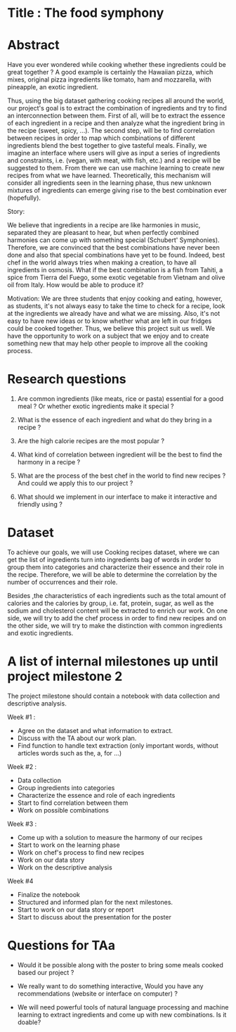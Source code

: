 # Title : The food symphony

# Abstract

Have you ever wondered while cooking whether these ingredients could be great together ? A good example is certainly the Hawaiian pizza, which mixes, original pizza ingredients like tomato, ham and mozzarella, with pineapple, an exotic ingredient.

Thus, using the big dataset gathering cooking recipes all around the world, our project's goal is to extract the combination of ingredients and try to find an interconnection between them.
First of all, will be to extract the essence of each ingredient in a recipe and then analyze what the ingredient bring in the recipe (sweet, spicy, ...). The second step, will be to find correlation between recipes in order to map which combinations of different ingredients blend the best together to give tasteful meals. Finally, we imagine an interface where users will give as input a series of ingredients and constraints, i.e. (vegan, with meat, with fish, etc.) and a recipe will be suggested to them. From there we can use machine learning to create new recipes from what we have learned. Theoretically, this mechanism will consider all ingredients seen in the learning phase, thus new unknown mixtures of ingredients can emerge giving rise to the best combination ever (hopefully).

Story:

We believe that ingredients in a recipe are like harmonies in music, separated they are pleasant to hear, but when perfectly combined harmonies can come up with something special (Schubert' Symphonies).
Therefore, we are convinced that the best combinations have never been done and also that special combinations have yet to be found. Indeed, best chef in the world always tries when making a creation, to have all ingredients in osmosis. What if the best combination is a fish from Tahiti, a spice from Tierra del Fuego, some exotic vegetable from Vietnam and olive oil from Italy. How would be able to produce it?

Motivation: We are three students that enjoy cooking and eating, however, as students, it's not always easy to take the time to check for a recipe, look at the ingredients we already have and what we are missing. Also, it's not easy to have new ideas or to know whether what are left in our fridges could be cooked together.  Thus, we believe this project suit us well. We have the opportunity to work on a subject that we enjoy and to create something new that may help other people to improve all the cooking process.


# Research questions

1. Are common ingredients (like meats, rice or pasta) essential for a good meal ? Or whether exotic ingredients make it special ?

2. What is the essence of each ingredient and what do they bring in a recipe ? 

3. Are the high calorie recipes are the most popular ?

4. What kind of correlation between ingredient will be the best to find the harmony in a recipe ? 

5. What are the process of the best chef in the world to find new recipes ? And could we apply this to our project ?

6. What should we implement in our interface to make it interactive and friendly using ?


# Dataset

To achieve our goals, we will use Cooking recipes dataset, where we can get the list of ingredients turn into ingredients bag of words in order to group them into categories and characterize their essence and their role in the recipe. Therefore, we will be able to determine the correlation by the number of occurrences and their role.

Besides ,the characteristics of each ingredients such as the total amount of calories and the calories by group, i.e. fat, protein, sugar, as well as the sodium and cholesterol content will be extracted to enrich our work. On one side, we will try to add the chef process in order to find new recipes and on the other side, we will try to make the distinction with common ingredients and exotic ingredients.


# A list of internal milestones up until project milestone 2

The project milestone should contain a notebook with data collection and descriptive analysis.

Week #1 :
- Agree on the dataset and what information to extract.
- Discuss with the TA about our work plan.
- Find function to handle text extraction (only important words, without articles words such as the, a, for ...)

Week #2 :
- Data collection
- Group ingredients into categories
- Characterize the essence and role of each ingredients
- Start to find correlation between them
- Work on possible combinations

Week #3 :
- Come up with a solution to measure the harmony of our recipes
- Start to work on the learning phase
- Work on chef's process to find new recipes
- Work on our data story
- Work on the descriptive analysis

Week #4
- Finalize the notebook
- Structured and informed plan for the next milestones.
- Start to work on our data story or report
- Start to discuss about the presentation for the poster

# Questions for TAa

- Would it be possible along with the poster to bring some meals cooked based our project ?

- We really want to do something interactive, Would you have any recommendations (website or interface on computer) ?

- We will need powerful tools of natural language processing and machine learning to extract ingredients and come up with new combinations. Is it doable?
